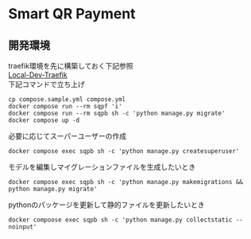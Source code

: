 # Smart QR Payment

## 開発環境

traefik環境を先に構築しておく下記参照  
[Local-Dev-Traefik](https://github.com/5ym/Local-Dev-Traefik)  
下記コマンドで立ち上げ

```shell
cp compose.sample.yml compose.yml
docker compose run --rm sqpf 'i'
docker compose run --rm sqpb sh -c 'python manage.py migrate'
docker compose up -d
```

必要に応じてスーパーユーザーの作成

```shell
docker compose exec sqpb sh -c 'python manage.py createsuperuser'
```

モデルを編集しマイグレーションファイルを生成したいとき

```shell
docker compose exec sqpb sh -c 'python manage.py makemigrations && python manage.py migrate'
```

pythonのパッケージを更新して静的ファイルを更新したいとき

```shell
docker compoose exec sqpb sh -c 'python manage.py collectstatic --noinput'
```